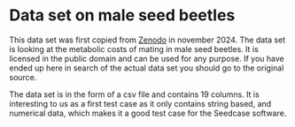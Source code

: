 # Data set on male seed beetles

This data set was first copied from
[Zenodo](https://zenodo.org/records/4932381) in november 2024. The data
set is looking at the metabolic costs of mating in male seed beetles. It
is licensed in the public domain and can be used for any purpose. If you
have ended up here in search of the actual data set you should go to the
original source.

The data set is in the form of a csv file and contains 19 columns. It is
interesting to us as a first test case as it only contains string based,
and numerical data, which makes it a good test case for the Seedcase
software.
